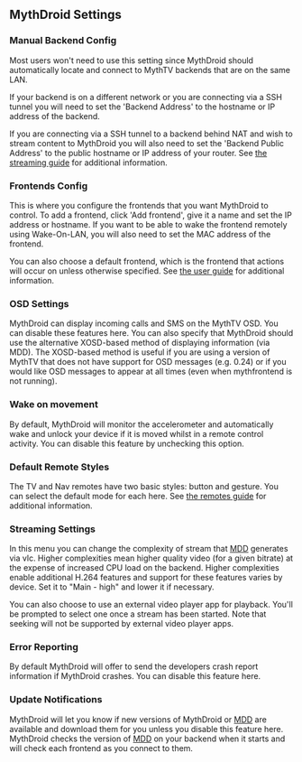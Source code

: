 ## MythDroid Settings ##

### Manual Backend Config ###

Most users won't need to use this setting since MythDroid should
automatically locate and connect to MythTV backends that are on
the same LAN.

If your backend is on a different network or you are connecting via a
SSH tunnel you will need to set the 'Backend Address' to the hostname
or IP address of the backend.

If you are connecting via a SSH tunnel to a backend behind NAT and wish
to stream content to MythDroid you will also need to set the
'Backend Public Address' to the public hostname or IP address of your router.
See [the streaming guide](StreamingGuide.md) for additional information.

### Frontends Config ###

This is where you configure the frontends that you want MythDroid to control.
To add a frontend, click 'Add frontend', give it a name and set the IP address
or hostname. If you want to be able to wake the frontend remotely using
Wake-On-LAN, you will also need to set the MAC address of the frontend.

You can also choose a default frontend, which is the frontend that actions
will occur on unless otherwise specified. See [the user guide](UserGuide.md) for
additional information.

### OSD Settings ###

MythDroid can display incoming calls and SMS on the MythTV OSD. You can
disable these features here. You can also specify that MythDroid should
use the alternative XOSD-based method of displaying information (via MDD).
The XOSD-based method is useful if you are using a version of MythTV that
does not have support for OSD messages (e.g. 0.24) or if you would like
OSD messages to appear at all times (even when mythfrontend is not running).

### Wake on movement ###

By default, MythDroid will monitor the accelerometer and automatically wake
and unlock your device if it is moved whilst in a remote control activity.
You can disable this feature by unchecking this option.

### Default Remote Styles ###

The TV and Nav remotes have two basic styles: button and gesture. You can
select the default mode for each here. See [the remotes guide](RemoteGuide.md)
for additional information.

### Streaming Settings ###

In this menu you can change the complexity of stream that [MDD](MDD.md) generates via vlc. Higher complexities mean higher quality video (for a given bitrate) at the expense of increased CPU load on the backend. Higher complexities enable additional H.264 features and support for these features varies by device. Set it to "Main - high" and lower it if necessary.

You can also choose to use an external video player app for playback. You'll be prompted to select one once a stream has been started. Note that seeking will not be supported by external video player apps.

### Error Reporting ###

By default MythDroid will offer to send the developers crash report
information if MythDroid crashes. You can disable this feature here.

### Update Notifications ###

MythDroid will let you know if new versions of MythDroid or [MDD](MDD.md) are available and download them for you unless you disable this feature here. MythDroid checks the version of [MDD](MDD.md) on your backend when it starts and will check each frontend as you connect to them.